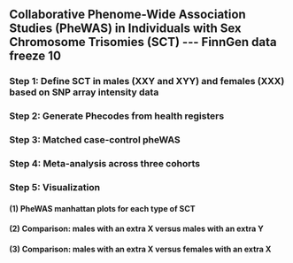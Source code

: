 ## Collaborative Phenome-Wide Association Studies (PheWAS) in Individuals with Sex Chromosome Trisomies (SCT) --- FinnGen data freeze 10

### Step 1: Define SCT in males (XXY and XYY) and females (XXX) based on SNP array intensity data


### Step 2: Generate Phecodes from health registers


### Step 3: Matched case-control pheWAS


### Step 4: Meta-analysis across three cohorts


### Step 5: Visualization
#### (1) PheWAS manhattan plots for each type of SCT
#### (2) Comparison: males with an extra X versus males with an extra Y 
#### (3) Comparison: males with an extra X versus females with an extra X 

